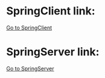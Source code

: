 # SpringClient link:
[Go to SpringClient](https://github.com/Olga-Tysevich/SpringClient)
# SpringServer link:
[Go to SpringServer](https://github.com/Olga-Tysevich/SpringServer)
